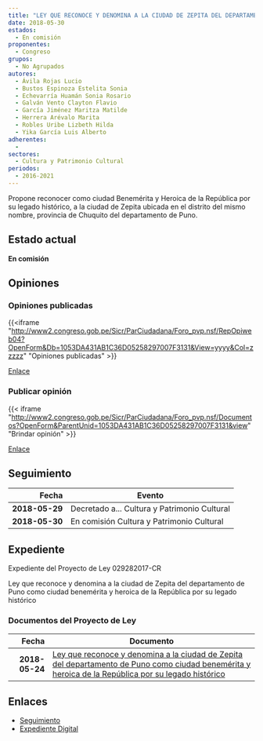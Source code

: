```yaml
---
title: "LEY QUE RECONOCE Y DENOMINA A LA CIUDAD DE ZEPITA DEL DEPARTAMENTO DE PUNO COMO CIUDAD BENEMÉRITA Y HEROICA DE LA REPÚBLICA POR SU LEGADO HISTÓRICO"
date: 2018-05-30
estados: 
  - En comisión
proponentes: 
  - Congreso
grupos: 
  - No Agrupados
autores: 
  - Ávila Rojas Lucio
  - Bustos Espinoza Estelita Sonia
  - Echevarría Huamán Sonia Rosario
  - Galván Vento Clayton Flavio
  - García Jiménez Maritza Matilde
  - Herrera Arévalo Marita
  - Robles Uribe Lizbeth Hilda
  - Yika García Luis Alberto
adherentes: 
  - 
sectores: 
  - Cultura y Patrimonio Cultural
periodos: 
  - 2016-2021
---
```


Propone reconocer como ciudad Benemérita y Heroica de la República por su legado histórico, a la ciudad de Zepita ubicada en el distrito del mismo nombre, provincia de Chuquito del departamento de Puno.


## Estado actual

**En comisión**

## Opiniones

### Opiniones publicadas

{{<iframe "http://www2.congreso.gob.pe/Sicr/ParCiudadana/Foro_pvp.nsf/RepOpiweb04?OpenForm&Db=1053DA431AB1C36D05258297007F3131&View=yyyy&Col=zzzzz" "Opiniones publicadas" >}}

[Enlace](http://www2.congreso.gob.pe/Sicr/ParCiudadana/Foro_pvp.nsf/RepOpiweb04?OpenForm&Db=1053DA431AB1C36D05258297007F3131&View=yyyy&Col=zzzzz)
### Publicar opinión

{{< iframe "http://www2.congreso.gob.pe/Sicr/ParCiudadana/Foro_pvp.nsf/Documentos?OpenForm&ParentUnid=1053DA431AB1C36D05258297007F3131&view" "Brindar opinión" >}}

[Enlace](http://www2.congreso.gob.pe/Sicr/ParCiudadana/Foro_pvp.nsf/Documentos?OpenForm&ParentUnid=1053DA431AB1C36D05258297007F3131&view)

## Seguimiento

| Fecha | Evento |
|------:|--------|
| **2018-05-29** | Decretado a... Cultura y Patrimonio Cultural|
| **2018-05-30** | En comisión Cultura y Patrimonio Cultural|


## Expediente

Expediente del Proyecto de Ley 029282017-CR

Ley que reconoce y denomina a la ciudad de Zepita del departamento de Puno como ciudad benemérita y heroica de la República por su legado histórico


### Documentos del Proyecto de Ley

| Fecha | Documento |
|------:|--------|
| **2018-05-24** | [Ley que reconoce y denomina a la ciudad de Zepita del departamento de Puno como ciudad benemérita y heroica de la República por su legado histórico](http://www.leyes.congreso.gob.pe/Documentos/2016_2021/Proyectos_de_Ley_y_de_Resoluciones_Legislativas/PL0292820180524..pdf) |

## Enlaces 

- [Seguimiento](http://www2.congreso.gob.pe/Sicr/TraDocEstProc/CLProLey2016.nsf/f7fff46988ca05b1052578e100829cc7/1fd96236e1b5267e05258297007d07e8?OpenDocument)
- [Expediente Digital](http://www2.congreso.gob.pe/Sicr/TraDocEstProc/CLProLey2016.nsf/f7fff46988ca05b1052578e100829cc7/1fd96236e1b5267e05258297007d07e8?OpenDocument&Click=05257FB7005EB655.eb71d0cf91d8294e05256cdf006b5706/$Body/0.1C6C)
